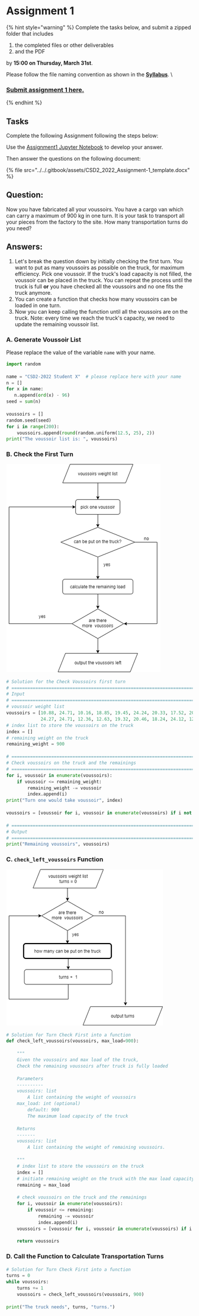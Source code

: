 # Assignment 1

{% hint style="warning" %}
Complete the tasks below, and submit a zipped folder that includes&#x20;

1. the completed files or other deliverables&#x20;
2. and the PDF&#x20;

by **15:00 on Thursday, March 31st**.&#x20;

Please follow the file naming convention as shown in the [**Syllabus**](../../syllabus.md).  \


### [Submit assignment 1 here.](https://www.dropbox.com/request/2TnOS9cruALW0ItTIWD6)
{% endhint %}

## Tasks

Complete the following Assignment following the steps below:

Use the [Assignment1 Jupyter Notebook](https://colab.research.google.com/github/BlockResearchGroup/CSD2\_2022/blob/main/2\_Geometry/Tutorial3/week\_3\_assignment.ipynb) to develop your answer.

Then answer the questions on the following document:

{% file src="../../.gitbook/assets/CSD2_2022_Assignment-1_template.docx" %}

## Question: <a href="#question" id="question"></a>

Now you have fabricated all your voussoirs. You have a cargo van which can carry a maximum of 900 kg in one turn. It is your task to transport all your pieces from the factory to the site. How many transportation turns do you need?





## Answers: <a href="#steps" id="steps"></a>

1. Let's break the question down by initially checking the first turn. You want to put as many voussoirs as possible on the truck, for maximum efficiency. Pick one voussoir. If the truck's load capacity is not filled, the voussoir can be placed in the truck. You can repeat the process until the truck is full **or** you have checked all the voussoirs and no one fits the truck anymore.
2. You can create a function that checks how many voussoirs can be loaded in one turn.
3. Now you can keep calling the function until all the voussoirs are on the truck. Note: every time we reach the truck's capacity, we need to update the remaining voussoir list.

### A. Generate Voussoir List <a href="#a.-generate-voussoir-list" id="a.-generate-voussoir-list"></a>

Please replace the value of the variable `name` with your name.

```python
import random

name = "CSD2-2022 Student X"  # please replace here with your name
n = []
for x in name:
   n.append(ord(x) - 96)
seed = sum(n)

voussoirs = []
random.seed(seed)
for i in range(200):
    voussoirs.append(round(random.uniform(12.5, 25), 2))
print("The voussoir list is: ", voussoirs)
```



### B. Check the First Turn <a href="#b.-check-the-first-turn" id="b.-check-the-first-turn"></a>

![Check first turn diagram](<../../.gitbook/assets/Assignment1-Diagram-0 CSD2-2022.png>)

```python
# Solution for the Check Voussoirs first turn
# ==============================================================================
# Input
# ==============================================================================
# voussoir weight list
voussoirs = [10.88, 24.71, 10.16, 18.85, 19.45, 24.24, 20.33, 17.52, 20.65, 18.72, 17.65, 13.99, 14.34, 22.85, 11.33, 13.53, 17.53, 13.22, 21.14, 12.96, 16.75, 12.87, 19.28, 13.49, 12.78, 20.07, 20.37, 24.32, 16.16, 14.45, 13.87, 10.9, 17.06, 15.04, 20.8, 20.19, 19.71, 12.46, 13.87, 19.87, 11.52, 13.67, 18.47, 14.43, 23.56, 23.28, 10.42, 24.41, 12.54,
             24.27, 24.71, 12.36, 12.63, 19.32, 20.46, 18.24, 24.12, 12.17, 11.9, 24.88, 22.36, 21.76, 19.69, 17.84, 18.64, 14.5, 16.67, 11.13, 18.81, 22.36, 13.41, 19.1, 11.28, 10.66, 18.43, 20.32, 11.15, 12.09, 17.09, 20.91, 13.52, 23.54, 21.28, 10.97, 22.39, 10.57, 19.17, 19.18, 20.67, 24.76, 13.33, 19.91, 14.57, 14.92, 14.17, 21.26, 11.42, 19.58, 14.77, 13.81]
# index list to store the voussoirs on the truck
index = []
# remaining weight on the truck
remaining_weight = 900

# ==============================================================================
# Check voussoirs on the truck and the remainings
# ==============================================================================
for i, voussoir in enumerate(voussoirs):
    if voussoir <= remaining_weight:
        remaining_weight -= voussoir
        index.append(i)
print("Turn one would take voussoir", index)

voussoirs = [voussoir for i, voussoir in enumerate(voussoirs) if i not in index]

# ==============================================================================
# Output
# ==============================================================================
print("Remaining voussoirs", voussoirs)
```



### C. `check_left_voussoirs` Function <a href="#c.-check_left_voussoirs-function" id="c.-check_left_voussoirs-function"></a>

![Turn Check First Turn into a function](<../../.gitbook/assets/Assignment1-Diagram-1 CSD2-2022.png>)

```python
# Solution for Turn Check First into a function
def check_left_voussoirs(voussoirs, max_load=900):
    
    """
    Given the voussoirs and max load of the truck,
    Check the remaining voussoirs after truck is fully loaded

    Parameters
    ----------
    voussoirs: list
        A list containing the weight of voussoirs
    max_load: int (optional)
        default: 900
        The maximum load capacity of the truck

    Returns
    -------
    voussoirs: list
        A list containing the weight of remaining voussoirs.

    """
    # index list to store the voussoirs on the truck
    index = []
    # initiate remaining weight on the truck with the max load capacity
    remaining = max_load

    # check voussoirs on the truck and the remainings
    for i, voussoir in enumerate(voussoirs):
        if voussoir <= remaining:
            remaining -= voussoir
            index.append(i)
    voussoirs = [voussoir for i, voussoir in enumerate(voussoirs) if i not in index]

    return voussoirs
```



### D. Call the Function to Calculate Transportation Turns <a href="#d.-call-the-function-to-calculate-transportation-turns" id="d.-call-the-function-to-calculate-transportation-turns"></a>

```python
# Solution for Turn Check First into a function
turns = 0
while voussoirs:
    turns += 1
    voussoirs = check_left_voussoirs(voussoirs, 900)

print("The truck needs", turns, "turns.")
```

